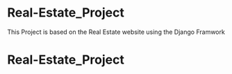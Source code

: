 # Real-Estate_Project
This Project is based on the Real Estate website using the Django Framwork
# Real-Estate_Project
